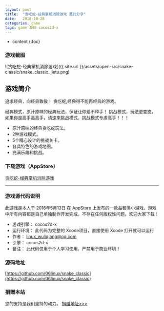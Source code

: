 ```yaml
---
layout: post
title:  "贪吃蛇-经典掌机消除游戏 源码分享"
date:   2018-10-28
categories: game
tags: game 源码 cocos2d-x
---
```


* content
{:toc}


### 游戏截图
![贪吃蛇-经典掌机消除游戏]({{ site.url }}/assets/open-src/snake-classic/snake_classic_jietu.png)



## 游戏简介

追求经典，向经典致敬！
贪吃蛇,经典得不能再经典的游戏。

经典模式，原汁原味的经典玩法，保证让你爱不释手！
挑战模式，玩法更变态，如果你是高手高高手，请速来挑战模式，挑战模式专虐高手！！！

- 原汁原味的经典贪吃蛇玩法。
- 2种游戏模式。
- 5个精心设计的挑战关卡。
- 各具特色的游戏地图。
- 充满乐趣和挑战。



### 下载游戏（AppStore）

[贪吃蛇-经典掌机消除游戏](https://itunes.apple.com/cn/app/%E8%B4%AA%E5%90%83%E8%9B%87-%E7%BB%8F%E5%85%B8%E6%8E%8C%E6%9C%BA%E6%B6%88%E9%99%A4%E5%B0%8F%E6%B8%B8%E6%88%8F/id1109383962?mt=8)

---

### 游戏源代码说明

此游戏是本人于 2016年5月13日 在 AppStore 上发布的一款益智类小游戏，游戏中所有内容都是自己单独制作开发完成，不存在任何版权性问题，欢迎大家下载！

* 游戏引擎： cocos2d-x
* 运行环境： 此代码为完整的 Xcode项目，直接使用 Xcode 打开就可以运行
* 作者： linux_wuliqiang@qq.com
* 引擎： cocos2d-x
* 备注： 此代码仅用于个人学习使用，严禁用于商业环境！



### 源码地址

[https://github.com/06linux/snake_classic](https://github.com/06linux/snake_classic)


### 捐赠本站

您的支持是我们坚持的动力。 
[捐赠地址>>>](https://06linux.com/about/#%E6%8D%90%E8%B5%A0%E6%9C%AC%E7%AB%99)



